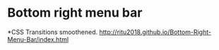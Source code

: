 # Bottom right menu bar
*CSS Transitions smoothened.
http://ritu2018.github.io/Bottom-Right-Menu-Bar/index.html
